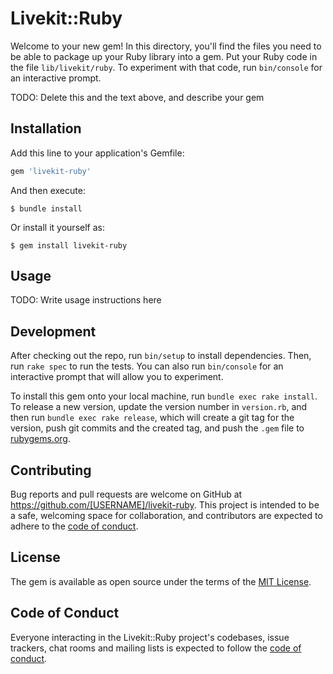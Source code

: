 # Livekit::Ruby

Welcome to your new gem! In this directory, you'll find the files you need to be able to package up your Ruby library into a gem. Put your Ruby code in the file `lib/livekit/ruby`. To experiment with that code, run `bin/console` for an interactive prompt.

TODO: Delete this and the text above, and describe your gem

## Installation

Add this line to your application's Gemfile:

```ruby
gem 'livekit-ruby'
```

And then execute:

    $ bundle install

Or install it yourself as:

    $ gem install livekit-ruby

## Usage

TODO: Write usage instructions here

## Development

After checking out the repo, run `bin/setup` to install dependencies. Then, run `rake spec` to run the tests. You can also run `bin/console` for an interactive prompt that will allow you to experiment.

To install this gem onto your local machine, run `bundle exec rake install`. To release a new version, update the version number in `version.rb`, and then run `bundle exec rake release`, which will create a git tag for the version, push git commits and the created tag, and push the `.gem` file to [rubygems.org](https://rubygems.org).

## Contributing

Bug reports and pull requests are welcome on GitHub at https://github.com/[USERNAME]/livekit-ruby. This project is intended to be a safe, welcoming space for collaboration, and contributors are expected to adhere to the [code of conduct](https://github.com/[USERNAME]/livekit-ruby/blob/master/CODE_OF_CONDUCT.md).

## License

The gem is available as open source under the terms of the [MIT License](https://opensource.org/licenses/MIT).

## Code of Conduct

Everyone interacting in the Livekit::Ruby project's codebases, issue trackers, chat rooms and mailing lists is expected to follow the [code of conduct](https://github.com/[USERNAME]/livekit-ruby/blob/master/CODE_OF_CONDUCT.md).
